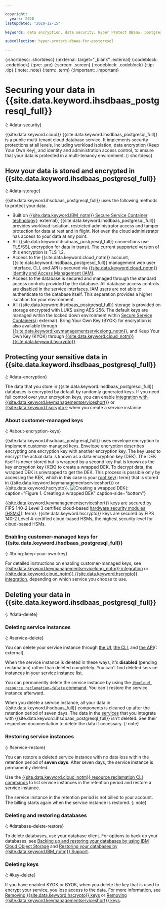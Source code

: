 ```yaml
---

copyright:
  years: 2020
lastupdated: "2020-12-15"

keywords: data encryption, data security, Hyper Protect DBaaS, postgresql, BYOK, KYOK

subcollection: hyper-protect-dbaas-for-postgresql

---
```


{:shortdesc: .shortdesc}
{:external: target="_blank" .external}
{:codeblock: .codeblock}
{:pre: .pre}
{:screen: .screen}
{:codeblock: .codeblock}
{:tip: .tip}
{:note: .note}
{:term: .term}
{:important: .important}

# Securing your data in {{site.data.keyword.ihsdbaas_postgresql_full}}
{: #data-security}

{{site.data.keyword.cloud}} {{site.data.keyword.ihsdbaas_postgresql_full}} is a public multi-tenant cloud database service. It implements security protections at all levels, including workload isolation, data encryption (Keep Your Own Key), and identity and administration access control, to ensure that your data is protected in a multi-tenancy environment.
{: shortdesc}

## How your data is stored and encrypted in {{site.data.keyword.ihsdbaas_postgresql_full}}
{: #data-storage}

{{site.data.keyword.ihsdbaas_postgresql_full}} uses the following methods to protect your data.

- Built on [{{site.data.keyword.IBM_notm}} Secure Service Container technology](https://www.ibm.com/us-en/marketplace/secure-service-container){: external}, {{site.data.keyword.ihsdbaas_postgresql_full}} provides workload isolation, restricted administrator access and tamper protection for data at rest and in flight. Not even the cloud administrator has access to your data at any point.
- All {{site.data.keyword.ihsdbaas_postgresql_full}} connections use TLS/SSL encryption for data in transit. The current supported version of this encryption is TLS 1.2.
- Access to the {{site.data.keyword.cloud_notm}} account, {{site.data.keyword.ihsdbaas_postgresql_full}} management web user interface, CLI, and API is secured via [{{site.data.keyword.cloud_notm}} Identity and Access Management (IAM)](/docs/hyper-protect-dbaas-for-postgresql?topic=hyper-protect-dbaas-for-postgresql-iam).
- Access to the database is secured and managed through the standard access controls provided by the database. All database access controls are disabled in the service interfaces. IAM users are not able to authenticate to the database itself. This separation provides a higher isolation for your environment. 
- All {{site.data.keyword.ihsdbaas_postgresql_full}} storage is provided on storage encrypted with LUKS using AES-256. The default keys are managed within the locked down environment within [Secure Service Containers](https://www.ibm.com/us-en/marketplace/secure-service-container){: external}. Bring Your Own Key (BYOK) for encryption is also available through [{{site.data.keyword.keymanagementservicelong_notm}}](/docs/hyper-protect-dbaas-for-postgresql?topic=hyper-protect-dbaas-for-postgresql-key-protect-byok), and Keep Your Own Key (KYOK) through [{{site.data.keyword.cloud_notm}} {{site.data.keyword.hscrypto}}](/docs/hyper-protect-dbaas-for-postgresql?topic=hyper-protect-dbaas-for-postgresql-hpcs-byok).

## Protecting your sensitive data in {{site.data.keyword.ihsdbaas_postgresql_full}}
{: #data-encryption}

The data that you store in {{site.data.keyword.ihsdbaas_postgresql_full}} databases is encrypted by default by randomly generated keys. If you need full control over your encryption keys, you can enable [integration with {{site.data.keyword.keymanagementserviceshort}}](/docs/hyper-protect-dbaas-for-postgresql?topic=hyper-protect-dbaas-for-postgresql-key-protect-byok) or [{{site.data.keyword.hscrypto}}](/docs/hyper-protect-dbaas-for-postgresql?topic=hyper-protect-dbaas-for-postgresql-hpcs-byok) when you create a service instance.

### About customer-managed keys
{: #about-encryption-keys}

{{site.data.keyword.ihsdbaas_postgresql_full}} uses envelope encryption to implement customer-managed keys. Envelope encryption describes encrypting one encryption key with another encryption key. The key used to encrypt the actual data is known as a data encryption key (DEK). The DEK itself is never stored but is wrapped by a second key that is known as the key encryption key (KEK) to create a wrapped DEK. To decrypt data, the wrapped DEK is unwrapped to get the DEK. This process is possible only by accessing the KEK, which in this case is your [root key](#x6946961){: term} that is stored in {{site.data.keyword.keymanagementserviceshort}} or {{site.data.keyword.hscrypto}}.
![Creating a wrapped DEK](images/Wrapped_DEK.svg "Creating a wrapped DEK"){: caption="Figure 1. Creating a wrapped DEK" caption-side="bottom"}

{{site.data.keyword.keymanagementserviceshort}} keys are secured by FIPS 140-2 Level 3 certified cloud-based [hardware security modules (HSMs)](#x6704988){: term}. {{site.data.keyword.hscrypto}} keys are secured by FIPS 140-2 Level 4-certified cloud-based HSMs, the highest security level for cloud-based HSMs.

### Enabling customer-managed keys for {{site.data.keyword.ihsdbaas_postgresql_full}}
{: #bring-keep-your-own-key}

For detailed instructions on enabling customer-managed keys, see [{{site.data.keyword.keymanagementservicelong_notm}} integration](/docs/hyper-protect-dbaas-for-postgresql?topic=hyper-protect-dbaas-for-postgresql-key-protect-byok) or [{{site.data.keyword.cloud_notm}} {{site.data.keyword.hscrypto}} integration](/docs/hyper-protect-dbaas-for-postgresql?topic=hyper-protect-dbaas-for-postgresql-hpcs-byok), depending on which service you choose to use.

## Deleting your data in {{site.data.keyword.ihsdbaas_postgresql_full}}
{: #data-delete}

### Deleting service instances
{: #service-delete}

You can delete your service instance through [the UI](/docs/hyper-protect-dbaas-for-postgresql?topic=hyper-protect-dbaas-for-postgresql-manage-service#webui-manage-service), [the CLI](/docs/cli?topic=cli-ibmcloud_commands_resource#ibmcloud_resource_service_instance_delete), and [the API](/apidocs/hyperp-dbaas/hyperp-dbaas-v3#delete-a-service-instance){: external}.

When the service instance is deleted in these ways, it's **disabled** (pending reclamation) rather than deleted completely. You can't find deleted service instances in your service instance list.

You can permanently delete the service instance by using the [`ibmcloud resource reclamation-delete` command](/docs/cli?topic=cli-ibmcloud_commands_resource#ibmcloud_resource_reclamation_delete). You can't restore the service instance afterward.

When you delete a service instance, all your data in {{site.data.keyword.ihsdbaas_full}} components is cleaned up after the retention period of seven days. The data in the [services](/docs/hyper-protect-dbaas-for-postgresql?topic=hyper-protect-dbaas-for-postgresql-service-integration) that you integrate with {{site.data.keyword.ihsdbaas_postgresql_full}} isn't deleted. See their respective documentation to delete the data if necessary.
{: note}

### Restoring service instances
{: #service-restore}

You can restore a deleted service instance with no data loss within the retention period of **seven days**. After seven days, the service instance is permanently deleted.

Use the [{{site.data.keyword.cloud_notm}} resource reclamation CLI commands](/docs/cli?topic=cli-ibmcloud_commands_resource#ibmcloud_resource_reclamations) to list service instances in the retention period and restore a service instance.

The service instance in the retention period is not billed to your account. The billing starts again when the service instance is restored. 
{: note}

### Deleting and restoring databases
{: #database-delete-restore}

To delete databases, use your database client. For options to back up your databases, see [Backing up and restoring your databases by using IBM Cloud Object Storage](/docs/hyper-protect-dbaas-for-postgresql?topic=hyper-protect-dbaas-for-postgresql-backup_postgresql_databases) and [Restoring your databases by {{site.data.keyword.IBM_notm}} Support](/docs/hyper-protect-dbaas-for-postgresql?topic=hyper-protect-dbaas-for-postgresql-restore_postgresql_databases).

### Deleting keys
{: #key-delete}

If you have enabled KYOK or BYOK, when you delete the key that is used to encrypt your service, you lose access to the data. For more information, see [Removing {{site.data.keyword.hscrypto}} keys](/docs/hyper-protect-dbaas-for-postgresql?topic=hyper-protect-dbaas-for-postgresql-hpcs-byok#hpcs-remove-key) or [Removing {{site.data.keyword.keymanagementserviceshort}} keys](/docs/hyper-protect-dbaas-for-postgresql?topic=hyper-protect-dbaas-for-postgresql-key-protect-byok#kp-remove-key).
